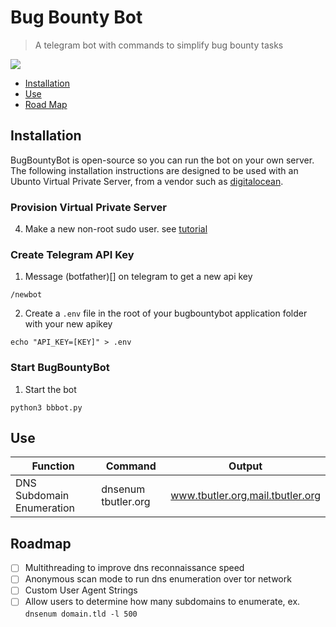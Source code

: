 # Bug Bounty Bot   

> A telegram bot with commands to simplify bug bounty tasks 

![](/docs/resources/sample.gif)

+  [Installation](#installation)
+  [Use](#use)
+  [Road Map](#road-map)


## Installation  

BugBountyBot is open-source so you can run the bot on your own server. The following installation instructions are designed to be used with an Ubunto Virtual Private Server, from a vendor such as [digitalocean](https://www.digitalocean.com/).  

### Provision Virtual Private Server 

4. Make a new non-root sudo user. see [tutorial](https://www.digitalocean.com/community/tutorials/how-to-create-a-sudo-user-on-ubuntu-quickstart)


### Create Telegram API Key 

1.  Message (botfather)[] on telegram to get a new api key

`/newbot`

2. Create a `.env` file in the root of your bugbountybot application folder with your new apikey

`echo "API_KEY=[KEY]" > .env`  

### Start BugBountyBot  

1. Start the bot  

`python3 bbbot.py`  



## Use

| Function  	|   Command	|  Output 	|
|---	|---	|---	|
| DNS Subdomain Enumeration  	| dnsenum tbutler.org  	|  www.tbutler.org,mail.tbutler.org 	|


## Roadmap   

- [ ] Multithreading to improve dns reconnaissance speed 
- [ ] Anonymous scan mode to run dns enumeration over tor network
- [ ] Custom User Agent Strings  
- [ ] Allow users to determine how many subdomains to enumerate, ex. `dnsenum domain.tld -l 500`
